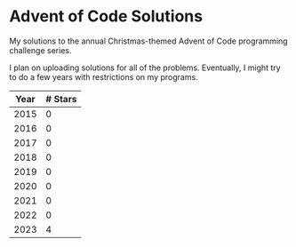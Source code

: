 # Advent of Code Solutions
My solutions to the annual Christmas-themed Advent of Code programming challenge series.

I plan on uploading solutions for all of the problems. Eventually, I might try to do a few years with restrictions on my programs.

|Year|# Stars|
|----|-------|
|2015|0      |
|2016|0      |
|2017|0      |
|2018|0      |
|2019|0      |
|2020|0      |
|2021|0      |
|2022|0      |
|2023|4      |
